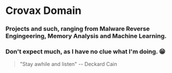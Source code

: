 # Crovax Domain

### Projects and such, ranging from Malware Reverse Engingeering, Memory Analysis and Machine Learning.
### Don't expect much, as I have no clue what I'm doing. :grin:

> "Stay awhile and listen"
>-- Deckard Cain



<!---
CrovaxTheCursed/CrovaxTheCursed is a ✨ special ✨ repository because its `README.md` (this file) appears on your GitHub profile.
You can click the Preview link to take a look at your changes.
--->
